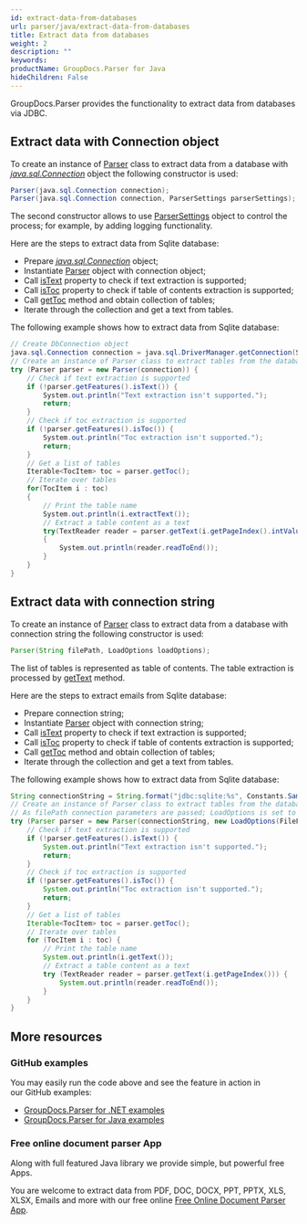 ```yaml
---
id: extract-data-from-databases
url: parser/java/extract-data-from-databases
title: Extract data from databases
weight: 2
description: ""
keywords: 
productName: GroupDocs.Parser for Java
hideChildren: False
---
```

GroupDocs.Parser provides the functionality to extract data from databases via JDBC.

## Extract data with Connection object

To create an instance of [Parser](https://apireference.groupdocs.com/java/parser/com.groupdocs.parser/Parser) class to extract data from a database with [*java.sql.Connection*](http://docs.oracle.com/javase/7/docs/api/java/sql/Connection.html?is-external=true) object the following constructor is used:

```csharp
Parser(java.sql.Connection connection);
Parser(java.sql.Connection connection, ParserSettings parserSettings);
```

The second constructor allows to use [ParserSettings](https://apireference.groupdocs.com/parser/java/com.groupdocs.parser.options/ParserSettings) object to control the process; for example, by adding logging functionality.

Here are the steps to extract data from Sqlite database:

*  Prepare [*java.sql.Connection*](http://docs.oracle.com/javase/7/docs/api/java/sql/Connection.html?is-external=true) object;
*  Instantiate [Parser](https://apireference.groupdocs.com/java/parser/com.groupdocs.parser/Parser) object with connection object;
*  Call [isText](https://apireference.groupdocs.com/java/parser/com.groupdocs.parser.options/Features#isText()) property to check if text extraction is supported;
*  Call [isToc](https://apireference.groupdocs.com/java/parser/com.groupdocs.parser.options/Features#isToc()) property to check if table of contents extraction is supported;
*  Call [getToc](https://apireference.groupdocs.com/java/parser/com.groupdocs.parser/Parser#getToc()) method and obtain collection of tables;
*  Iterate through the collection and get a text from tables.

The following example shows how to extract data from Sqlite database:

```csharp
// Create DbConnection object
java.sql.Connection connection = java.sql.DriverManager.getConnection(String.format("jdbc:sqlite:%s", Constants.SampleDatabase));
// Create an instance of Parser class to extract tables from the database
try (Parser parser = new Parser(connection)) {
    // Check if text extraction is supported
    if (!parser.getFeatures().isText()) {
        System.out.println("Text extraction isn't supported.");
        return;
    }
    // Check if toc extraction is supported
    if (!parser.getFeatures().isToc()) {
        System.out.println("Toc extraction isn't supported.");
        return;
    }
    // Get a list of tables
    Iterable<TocItem> toc = parser.getToc();
    // Iterate over tables
    for(TocItem i : toc)
    {
        // Print the table name
        System.out.println(i.extractText());
        // Extract a table content as a text
        try(TextReader reader = parser.getText(i.getPageIndex().intValue()))
        {
            System.out.println(reader.readToEnd());
        }
    }
}
```

## Extract data with connection string

To create an instance of [Parser](https://apireference.groupdocs.com/java/parser/com.groupdocs.parser/Parser) class to extract data from a database with connection string the following constructor is used:

```java
Parser(String filePath, LoadOptions loadOptions);
```

The list of tables is represented as table of contents. The table extraction is processed by [getText](https://apireference.groupdocs.com/java/parser/com.groupdocs.parser/Parser#getText()) method.

Here are the steps to extract emails from Sqlite database:

*   Prepare connection string;
*   Instantiate [Parser](https://apireference.groupdocs.com/java/parser/com.groupdocs.parser/Parser) object with connection string;
*   Call [isText](https://apireference.groupdocs.com/java/parser/com.groupdocs.parser.options/Features#isText()) property to check if text extraction is supported;
*   Call [isToc](https://apireference.groupdocs.com/java/parser/com.groupdocs.parser.options/Features#isToc()) property to check if table of contents extraction is supported;
*   Call [getToc](https://apireference.groupdocs.com/java/parser/com.groupdocs.parser/Parser#getToc()) method and obtain collection of tables;
*   Iterate through the collection and get a text from tables.

The following example shows how to extract data from Sqlite database:

```java
String connectionString = String.format("jdbc:sqlite:%s", Constants.SampleDatabase);
// Create an instance of Parser class to extract tables from the database
// As filePath connection parameters are passed; LoadOptions is set to Database file format
try (Parser parser = new Parser(connectionString, new LoadOptions(FileFormat.Database))) {
    // Check if text extraction is supported
    if (!parser.getFeatures().isText()) {
        System.out.println("Text extraction isn't supported.");
        return;
    }
    // Check if toc extraction is supported
    if (!parser.getFeatures().isToc()) {
        System.out.println("Toc extraction isn't supported.");
        return;
    }
    // Get a list of tables
    Iterable<TocItem> toc = parser.getToc();
    // Iterate over tables
    for (TocItem i : toc) {
        // Print the table name
        System.out.println(i.getText());
        // Extract a table content as a text
        try (TextReader reader = parser.getText(i.getPageIndex())) {
            System.out.println(reader.readToEnd());
        }
    }
}

```

## More resources

### GitHub examples

You may easily run the code above and see the feature in action in our GitHub examples:

*   [GroupDocs.Parser for .NET examples](https://github.com/groupdocs-parser/GroupDocs.Parser-for-.NET)    
*   [GroupDocs.Parser for Java examples](https://github.com/groupdocs-parser/GroupDocs.Parser-for-Java)    

### Free online document parser App

Along with full featured Java library we provide simple, but powerful free Apps.

You are welcome to extract data from PDF, DOC, DOCX, PPT, PPTX, XLS, XLSX, Emails and more with our free online [Free Online Document Parser App](https://products.groupdocs.app/parser).